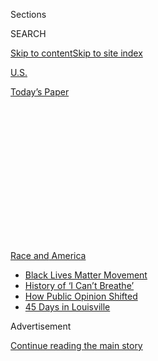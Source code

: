 <div id="app">

<div>

<div>

<div>

<div class="NYTAppHideMasthead css-1q2w90k e1suatyy0">

<div class="section css-ui9rw0 e1suatyy2">

<div class="css-eph4ug er09x8g0">

<div class="css-6n7j50">

</div>

<span class="css-1dv1kvn">Sections</span>

<div class="css-10488qs">

<span class="css-1dv1kvn">SEARCH</span>

</div>

[Skip to content](#site-content)[Skip to site
index](#site-index)

</div>

<div id="masthead-section-label" class="css-1wr3we4 eaxe0e00">

[U.S.](https://www.nytimes.com/section/us)

</div>

<div class="css-10698na e1huz5gh0">

</div>

</div>

<div id="masthead-bar-one" class="section hasLinks css-15hmgas e1csuq9d3">

<div class="css-uqyvli e1csuq9d0">

</div>

<div class="css-1uqjmks e1csuq9d1">

</div>

<div class="css-9e9ivx">

[](https://myaccount.nytimes.com/auth/login?response_type=cookie&client_id=vi)

</div>

<div class="css-1bvtpon e1csuq9d2">

[Today’s
Paper](https://www.nytimes.com/section/todayspaper)

</div>

</div>

</div>

</div>

<div data-aria-hidden="false">

<div id="site-content" data-role="main">

<div>

<div class="css-1aor85t" style="opacity:0.000000001;z-index:-1;visibility:hidden">

<div class="css-1hqnpie">

<div class="css-epjblv">

<span class="css-17xtcya">[U.S.](/section/us)</span><span class="css-x15j1o">|</span><span class="css-fwqvlz">Do
Police Officers Make Schools Safer or More
Dangerous?</span>

</div>

<div class="css-k008qs">

<div class="css-1iwv8en">

<span class="css-18z7m18"></span>

<div>

</div>

</div>

<span class="css-1n6z4y">https://nyti.ms/2AYI0lO</span>

<div class="css-1705lsu">

<div class="css-4xjgmj">

<div class="css-4skfbu" data-role="toolbar" data-aria-label="Social Media Share buttons, Save button, and Comments Panel with current comment count" data-testid="share-tools">

  - 
  - 
  - 
  - 
    
    <div class="css-6n7j50">
    
    </div>

  - 

</div>

</div>

</div>

</div>

</div>

</div>

<div id="NYT_TOP_BANNER_REGION" class="css-13pd83m">

<div>

<div id="styln-prism-menu-1590763508878" class="section interactive-content interactive-size-medium css-1edisqu">

<div class="css-17ih8de interactive-body">

<div id="scroll-container" class="css-1gj85ro">

[<span class="styln-title-wrap"><span class="css-1pje3qr">Race
and</span><span class="css-1pje3qr">
America</span></span>](https://www.nytimes.com/news-event/george-floyd-protests-minneapolis-new-york-los-angeles?action=click&pgtype=Article&state=default&region=TOP_BANNER&context=storylines_menu)

  - [Black Lives Matter
    Movement](https://www.nytimes.com/interactive/2020/07/03/us/george-floyd-protests-crowd-size.html?action=click&pgtype=Article&state=default&region=TOP_BANNER&context=storylines_menu)
  - [History of ‘I Can’t
    Breathe’](https://www.nytimes.com/interactive/2020/06/28/us/i-cant-breathe-police-arrest.html?action=click&pgtype=Article&state=default&region=TOP_BANNER&context=storylines_menu)
  - [How Public Opinion
    Shifted](https://www.nytimes.com/interactive/2020/06/10/upshot/black-lives-matter-attitudes.html?action=click&pgtype=Article&state=default&region=TOP_BANNER&context=storylines_menu)
  - [45 Days in
    Louisville](https://www.nytimes.com/interactive/2020/07/16/us/black-lives-matter-protests-louisville-breonna-taylor.html?action=click&pgtype=Article&state=default&region=TOP_BANNER&context=storylines_menu)

</div>

</div>

</div>

</div>

</div>

<div id="top-wrapper" class="css-1sy8kpn">

<div id="top-slug" class="css-l9onyx">

Advertisement

</div>

[Continue reading the main
story](#after-top)

<div class="ad top-wrapper" style="text-align:center;height:100%;display:block;min-height:250px">

<div id="top" class="place-ad" data-position="top" data-size-key="top">

</div>

</div>

<div id="after-top">

</div>

</div>

<div>

<div id="sponsor-wrapper" class="css-1hyfx7x">

<div id="sponsor-slug" class="css-19vbshk">

Supported by

</div>

[Continue reading the main
story](#after-sponsor)

<div id="sponsor" class="ad sponsor-wrapper" style="text-align:center;height:100%;display:block">

</div>

<div id="after-sponsor">

</div>

</div>

<div class="css-186x18t">

</div>

<div class="css-1vkm6nb ehdk2mb0">

# Do Police Officers Make Schools Safer or More Dangerous?

</div>

School resource officers were supposed to prevent mass shootings and
juvenile crime. But some schools are eliminating them amid a clamor from
students after George Floyd’s death.

<div class="css-79elbk" data-testid="photoviewer-wrapper">

<div class="css-z3e15g" data-testid="photoviewer-wrapper-hidden">

</div>

<div class="css-1a48zt4 ehw59r15" data-testid="photoviewer-children">

![<span class="css-16f3y1r e13ogyst0" data-aria-hidden="true">Nadera
Powell, 17, said seeing officers in the hallways at her school in Los
Angeles sent a clear message to black students: “We have you on watch.
We are able to take legal or even physical action against
you.”</span><span class="css-cnj6d5 e1z0qqy90" itemprop="copyrightHolder"><span class="css-1ly73wi e1tej78p0">Credit...</span><span><span>Bethany
Mollenkof for The New York
Times</span></span></span>](https://static01.nyt.com/images/2020/06/12/us/12UNREST-SCHOOLPOLICE/merlin_173446230_ec2c6edc-cdc5-4c56-b27d-a8b50eafb1b3-articleLarge.jpg?quality=75&auto=webp&disable=upscale)

</div>

</div>

<div class="css-18e8msd">

<div class="css-vp77d3 epjyd6m0">

<div class="css-hus3qt ey68jwv0" data-aria-hidden="true">

[![Dana
Goldstein](https://static01.nyt.com/images/2018/06/12/multimedia/author-dana-goldstein/author-dana-goldstein-thumbLarge.png
"Dana Goldstein")](https://www.nytimes.com/by/dana-goldstein)

</div>

<div class="css-1baulvz">

By [<span class="css-1baulvz last-byline" itemprop="name">Dana
Goldstein</span>](https://www.nytimes.com/by/dana-goldstein)

</div>

</div>

  - 
    
    <div class="css-ld3wwf e16638kd2">
    
    June 12,
    2020
    
    </div>

  - 
    
    <div class="css-4xjgmj">
    
    <div class="css-d8bdto" data-role="toolbar" data-aria-label="Social Media Share buttons, Save button, and Comments Panel with current comment count" data-testid="share-tools">
    
      - 
      - 
      - 
      - 
        
        <div class="css-6n7j50">
        
        </div>
    
      - 
    
    </div>
    
    </div>

</div>

</div>

<div class="section meteredContent css-1r7ky0e" name="articleBody" itemprop="articleBody">

<div class="css-1fanzo5 StoryBodyCompanionColumn">

<div class="css-53u6y8">

The [national reckoning over police
violence](https://www.nytimes.com/news-event/george-floyd-protests-minneapolis-new-york-los-angeles)
has spread to schools, with several districts choosing in recent days to
sever their relationships with local police departments out of concern
that the officers patrolling their hallways represent more of a threat
than a form of protection.

School districts in
[Minneapolis](https://www.twincities.com/2020/06/03/minneapolis-ends-school-resource-officer-program-will-st-paul-be-next/),
[Seattle](https://www.seattletimes.com/seattle-news/education/seattle-schools-chief-announces-one-year-suspension-of-partnership-with-seattle-police-department/?utm_source=twitter&utm_medium=social&utm_campaign=article_inset_1.1)
and [Portland,
Ore.](https://www.oregonlive.com/education/2020/06/portland-superintendent-says-hes-discontinuing-school-resource-officer-program.html),
have all promised to remove officers, with the Seattle superintendent
saying the presence of armed police officers “prohibits many students
and staff from feeling fully safe.” In Oakland, Calif., leaders
[expressed
support](https://www.sfchronicle.com/bayarea/article/Oakland-school-board-and-superintendent-back-15331729.php)
on Wednesday for eliminating the district’s internal police force, while
the Denver Board of Education [voted
unanimously](https://twitter.com/jennifermeckles/status/1271284860439556096)
on Thursday to [end its police
contract](https://co.chalkbeat.org/2020/6/5/21281902/majority-denver-school-board-support-removing-police-from-schools).

</div>

</div>

<div>

</div>

<div class="css-1fanzo5 StoryBodyCompanionColumn">

<div class="css-53u6y8">

In Los Angeles and Chicago, two of the country’s three largest school
districts, teachers’ unions are pushing to get the police out, showing a
willingness to confront another politically powerful, heavily unionized
profession.

</div>

</div>

<div class="css-1fanzo5 StoryBodyCompanionColumn">

<div class="css-53u6y8">

Some teachers and students, African-Americans in particular, say they
consider officers on campus a danger, rather than a bulwark against
everything from fights to drug use to mass shootings.

There has been no shortage of episodes to back up their concerns. In
Orange County, Fla., in November, a school resource officer [was
fired](https://www.orlandosentinel.com/news/crime/os-ne-orange-school-resource-officer-removed-after-inappropriate-force-20191108-efwod23yu5az5i4xl2lt6dbk4y-story.html)
after a video showed him grasping a middle school student’s hair and
yanking her head back during an arrest after students fought near school
grounds. A few weeks later, an officer assigned to a school in Vance
County, N.C., lost his job after he [repeatedly
slammed](https://www.buzzfeednews.com/article/juliareinstein/school-resource-officer-slammed-middle-school-north-vance)
an 11-year-old boy to the ground.

Nadera Powell, 17, said seeing officers in the hallways at Venice High
School in Los Angeles sent a clear message to black students like her:
“Don’t get too comfortable, regardless of whether this school is your
second home. We have you on watch. We are able to take legal or even
physical action against you.”

During student walkouts to protest gun violence and push for climate
action over the past two years, some officers blocked students from
leaving school grounds or clashed verbally with protesters, she
recalled. At Fremont High School in another part of Los Angeles, where
the student body is [about 90 percent
Latino](https://nces.ed.gov/ccd/schoolsearch/school_detail.asp?Search=1&DistrictID=0622710&SchoolPageNum=33&ID=062271003023),
the police [used pepper
spray](https://www.latimes.com/california/story/2019-11-12/fremont-high-school-fight-lapd-pepper-spray)
in November to break up a fight.

“All people who are of color here are looked at as a threat,” Ms. Powell
said.

For years, activists have called on districts to rein in campus police.
They [cite
data](http://www.justicepolicy.org/uploads/justicepolicy/documents/educationunderarrest_fullreport.pdf)
showing that mass shootings like those in Parkland, Fla., or Newtown,
Conn., [are
rare](https://www.nytimes.com/2018/05/22/us/safe-school-shootings.html),
and that crime on school grounds has [generally
declined](https://www.nytimes.com/2019/04/20/us/columbine-anniversary-school-violence-statistics.html)
in recent years.

</div>

</div>

<div class="css-1fanzo5 StoryBodyCompanionColumn">

<div class="css-53u6y8">

The presence of officers in hallways has a profound impact on students
of color and those with disabilities, who, according to several analyses
and studies, are [more likely to be harshly
punished](https://www.edweek.org/ew/projects/2017/policing-americas-schools/student-arrests.html#/overview)
for ordinary misbehavior.

Still, efforts to remove school resource officers face the same pushback
as a [broader national
effort](https://www.nytimes.com/2020/06/08/us/unrest-defund-police.html)
to reduce funding for police departments: resistance from the police
themselves, who are often politically powerful, and concern from some
parents and school officials that removing officers could leave schools
and students vulnerable.

In Oakland, Jumoke Hinton Hodge, a school board member, said that
although she strongly supported the Black Lives Matter movement, she
opposed the effort to eliminate district police officers. Those officers
are better equipped to work with teenagers than are the city police, who
could be called to schools more often if the district no longer had its
own force, she said.

The district’s officers train to prevent school shootings, Ms. Hinton
Hodge said, and they respond to students who have reported sexual abuse
or are at risk of suicide. The proposal to eliminate the force felt
rushed, she said, and would leave the district without an adequate
safety plan.

“Are you here for the long haul, about a movement?” she asked. “Or are
you in a moment?”

In New York City last weekend, [hundreds of teachers and students
marched](https://twitter.com/madinatoure/status/1269278624009551874) in
a protest calling for the police to be removed from schools and replaced
by a new crop of guidance counselors and social workers. Mayor Bill de
Blasio [committed to diverting some of the Police Department’s
funding](https://www.nytimes.com/2020/06/07/nyregion/deblasio-nypd-funding.html)
to social services for children, but has so far not shown a willingness
to significantly reduce police presence in hallways.

Mayor Lori Lightfoot of Chicago has [rejected
calls](https://news.wttw.com/2020/06/05/lightfoot-rules-out-removing-police-officers-chicago-schools#:~:text=Mayor%20Lori%20Lightfoot%20will%20not,can%20negatively%20impact%20their%20learning.)
from the teachers’ union and others to remove officers from schools,
saying they are needed to provide security.

Both mayors control their city’s school systems. It is districts with
elected school boards, which are more independent from other local
government agencies, that are currently driving the wave of change.

</div>

</div>

<div class="css-1fanzo5 StoryBodyCompanionColumn">

<div class="css-53u6y8">

Mo Canady, executive director of the National Association of School
Resource Officers, said he was disappointed by attempts to link school
policing to the killing of [George
Floyd](https://www.nytimes.com/article/george-floyd-who-is.html) in
Minneapolis. He called Mr. Floyd’s death during an arrest “the most
horrific police abuse situation I’ve seen in my career.”

Well-trained school resource officers operate more like counselors and
educators, Mr. Canady said, working with students to defuse peer
conflict and address issues such as drug and alcohol use. He suggested
that [disproportionate discipline and arrest
rates](http://www.justicepolicy.org/uploads/justicepolicy/documents/educationunderarrest_fullreport.pdf)
for students of color and those with disabilities could be driven by the
actions of police officers coming off the street to respond to one-off
calls from schools, or by campus officers who lack adequate training in
concepts such as implicit bias.

“The message to the districts has to be, ‘Don’t throw the baby out with
the bath water,’” Mr. Canady said.

But as schools face [significant budget
cuts](https://www.nytimes.com/2020/06/10/us/politics/virus-schools-funding-budget.html)
brought about by [the coronavirus
pandemic](https://www.nytimes.com/news-event/coronavirus), some
students, educators and policymakers say it would be wiser to hire
psychologists to provide counseling and nurses to advise students on
drugs and alcohol, instead of training police officers to do such tasks.

In Prince George’s County, Md., outside of Washington, Joshua Omolola,
18, has marched to protest the killing of Mr. Floyd. Now, as the student
member of the Board of Education, he is supporting a proposal to remove
police officers from the county’s schools, whose students are
predominantly black and Hispanic.

The millions the county spends annually on school policing should be
reallocated to mental health services, Mr. Omolola argued, to treat the
root causes of student behavioral problems.

</div>

</div>

<div class="css-79elbk" data-testid="photoviewer-wrapper">

<div class="css-z3e15g" data-testid="photoviewer-wrapper-hidden">

</div>

<div class="css-1a48zt4 ehw59r15" data-testid="photoviewer-children">

![<span class="css-16f3y1r e13ogyst0" data-aria-hidden="true">Joshua
Omolola, 18, has marched to protest the killing of George Floyd. Now, as
the student member of the Board of Education, he is supporting a
proposal to remove police officers from schools in Prince George’s
County,
Md.</span><span class="css-cnj6d5 e1z0qqy90" itemprop="copyrightHolder"><span class="css-1ly73wi e1tej78p0">Credit...</span><span>Nate
Palmer for The New York
Times</span></span>](https://static01.nyt.com/images/2020/06/12/us/12UNREST-SCHOOLS-omolola/merlin_173474373_00898edf-3e59-4237-a3f9-6ecd6ed445d5-articleLarge.jpg?quality=75&auto=webp&disable=upscale)

</div>

</div>

<div class="css-1fanzo5 StoryBodyCompanionColumn">

<div class="css-53u6y8">

Police departments have typically responded to calls from school
employees, but the everyday presence of officers in hallways did not
become widespread until the 1990s. That was when concern over mass
shootings, drug abuse and juvenile crime led federal and state officials
to offer local districts money to hire officers and purchase law
enforcement equipment, such as metal detectors.

</div>

</div>

<div class="css-1fanzo5 StoryBodyCompanionColumn">

<div class="css-53u6y8">

By the 2013-14 school year, two-thirds of high school students, 45
percent of middle schoolers and 19 percent of elementary school students
attended a school with a police officer, according to a [2018 report
from the Urban
Institute](https://www.urban.org/urban-wire/prevalence-police-officers-us-schools#:~:text=In%20every%20state%2C%20high%20school,school%20with%20a%20police%20officer.).
Majority black and Hispanic schools are more likely to have officers on
campus than majority white schools.

But when the Congressional Research Service
[reported](https://fas.org/sgp/crs/misc/R43126.pdf) on the effectiveness
of school resource officers in 2013, it concluded that there was little
rigorous research showing a connection between the presence of police
officers in schools and changes in crime or student discipline rates.

Activists who have worked for years to remove officers from hallways
said they were shocked at the speed with which school districts were
promising significant change after Mr. Floyd’s death. The coming weeks
may equal the impact of a decade’s worth of incremental reforms,
according to Jasmine Dellafosse, an organizer in Stockton, Calif., east
of San Francisco, with the Gathering for Justice, a nonprofit group.

After the A.C.L.U. Foundation of Northern California and the state
Department of Justice investigated [harsh discipline
practices](https://www.aclunc.org/our-work/legal-docket/aclu-northern-california-v-stockton-unified-school-district-school-prison)
in Stockton schools, the district police force agreed last year to
establish new restrictions on the use of force and on when to arrest
students.

Now the school board plans to consider, later this month, a resolution
to remove police officers entirely from schools and to reallocate their
budget to programs such as [ethnic
studies](https://www.nytimes.com/2019/08/15/us/california-ethnic-studies.html),
counseling and [restorative
justice](https://www.nytimes.com/2013/04/04/education/restorative-justice-programs-take-root-in-schools.html).

“There won’t be real change,” Ms. Dellafosse said, “until police are out
of the schools.”

Eliza Shapiro and Erica L. Green contributed reporting.

</div>

</div>

<div>

</div>

</div>

<div>

</div>

<div>

</div>

<div>

</div>

<div>

<div id="bottom-wrapper" class="css-1ede5it">

<div id="bottom-slug" class="css-l9onyx">

Advertisement

</div>

[Continue reading the main
story](#after-bottom)

<div id="bottom" class="ad bottom-wrapper" style="text-align:center;height:100%;display:block;min-height:90px">

</div>

<div id="after-bottom">

</div>

</div>

</div>

</div>

</div>

## Site Index

<div>

</div>

## Site Information Navigation

  - [© <span>2020</span> <span>The New York Times
    Company</span>](https://help.nytimes.com/hc/en-us/articles/115014792127-Copyright-notice)

<!-- end list -->

  - [NYTCo](https://www.nytco.com/)
  - [Contact
    Us](https://help.nytimes.com/hc/en-us/articles/115015385887-Contact-Us)
  - [Work with us](https://www.nytco.com/careers/)
  - [Advertise](https://nytmediakit.com/)
  - [T Brand Studio](http://www.tbrandstudio.com/)
  - [Your Ad
    Choices](https://www.nytimes.com/privacy/cookie-policy#how-do-i-manage-trackers)
  - [Privacy](https://www.nytimes.com/privacy)
  - [Terms of
    Service](https://help.nytimes.com/hc/en-us/articles/115014893428-Terms-of-service)
  - [Terms of
    Sale](https://help.nytimes.com/hc/en-us/articles/115014893968-Terms-of-sale)
  - [Site
    Map](https://spiderbites.nytimes.com)
  - [Help](https://help.nytimes.com/hc/en-us)
  - [Subscriptions](https://www.nytimes.com/subscription?campaignId=37WXW)

</div>

</div>

</div>

</div>

